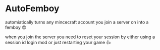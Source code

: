 # AutoFemboy
automiatically turns any mincecraft account you join a server on into a femboy 😍

when you join the server you need to reset your session by either using a session id login mod or just restarting your game 👍
